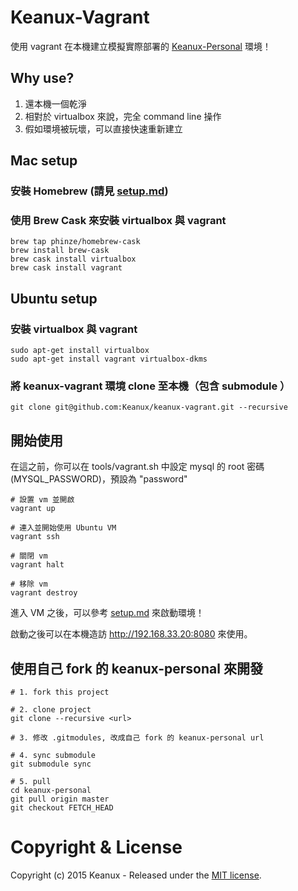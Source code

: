 # Keanux-Vagrant

使用 vagrant 在本機建立模擬實際部署的 [Keanux-Personal](https://github.com/Keanux/keanux-personal/) 環境！

## Why use?

1. 還本機一個乾淨
2. 相對於 virtualbox 來說，完全 command line 操作
3. 假如環境被玩壞，可以直接快速重新建立

## Mac setup

### 安裝 Homebrew (請見 [setup.md](https://github.com/Keanux/keanux-personal/blob/master/docs/setup.md#安裝homebrew))

### 使用 Brew Cask 來安裝 virtualbox 與 vagrant
```
brew tap phinze/homebrew-cask
brew install brew-cask
brew cask install virtualbox
brew cask install vagrant
```

## Ubuntu setup

### 安裝 virtualbox 與 vagrant
```
sudo apt-get install virtualbox
sudo apt-get install vagrant virtualbox-dkms
```

### 將 keanux-vagrant 環境 clone 至本機（包含 submodule ）
```
git clone git@github.com:Keanux/keanux-vagrant.git --recursive
```

## 開始使用

在這之前，你可以在 tools/vagrant.sh 中設定 mysql 的 root 密碼(MYSQL_PASSWORD)，預設為 "password"

```
# 設置 vm 並開啟
vagrant up

# 連入並開始使用 Ubuntu VM
vagrant ssh

# 關閉 vm
vagrant halt

# 移除 vm
vagrant destroy
```

進入 VM 之後，可以參考 [setup.md](https://github.com/Keanux/keanux-personal/blob/master/docs/setup.md#修改設定並啟動網站-1) 來啟動環境！

啟動之後可以在本機造訪 http://192.168.33.20:8080 來使用。

## 使用自己 fork 的 keanux-personal 來開發

```
# 1. fork this project

# 2. clone project
git clone --recursive <url>

# 3. 修改 .gitmodules, 改成自己 fork 的 keanux-personal url

# 4. sync submodule
git submodule sync

# 5. pull
cd keanux-personal
git pull origin master
git checkout FETCH_HEAD
```

# Copyright & License

Copyright (c) 2015 Keanux - Released under the [MIT license](LICENSE).
